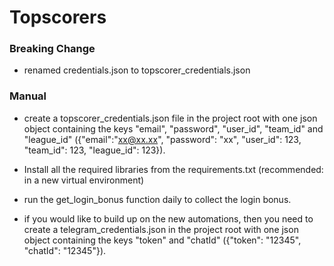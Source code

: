 # Topscorers

### Breaking Change

- renamed credentials.json to topscorer_credentials.json

### Manual

- create a topscorer_credentials.json file in the project root with one json object containing the keys "email", "password", "user_id", "team_id" and "league_id" ({"email":"xx@xx.xx", "password": "xx", "user_id": 123, "team_id": 123, "league_id": 123}).
- Install all the required libraries from the requirements.txt (recommended: in a new virtual environment)
- run the get_login_bonus function daily to collect the login bonus.

- if you would like to build up on the new automations, then you need to create a telegram_credentials.json in the project root with one json object containing the keys "token" and "chatId" ({"token": "12345", "chatId": "12345"}).
